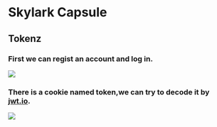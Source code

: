 # Skylark Capsule
## Tokenz
### First we can regist an account and log in.
![](https://i.imgur.com/lqEUuyD.png)
### There is a cookie named token,we can try to decode it by [jwt.io](https://jwt.io/).
![](https://i.imgur.com/XDpFMGm.png)
### 

